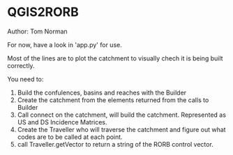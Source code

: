# QGIS2RORB
Author: Tom Norman

For now, have a look in 'app.py' for use.

Most of the lines are to plot the catchment to visually chech it is being built correctly. 

You need to:
1. Build the confulences, basins and reaches with the Builder
2. Create the catchment from the elements returned from the calls to Builder
3. Call connect on the catchment, will build the catchment. Represented as US and DS Incidence Matrices.
4. Create the Traveller who will traverse the catchment and figure out what codes are to be called at each point. 
5. call Traveller.getVector to return a string of the RORB control vector.
